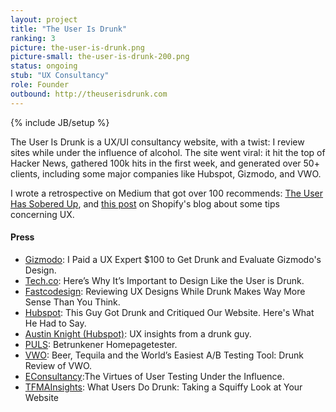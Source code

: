 ```yaml
---
layout: project
title: "The User Is Drunk"
ranking: 3
picture: the-user-is-drunk.png
picture-small: the-user-is-drunk-200.png
status: ongoing
stub: "UX Consultancy"
role: Founder
outbound: http://theuserisdrunk.com
---
```

{% include JB/setup %}

The User Is Drunk is a UX/UI consultancy website, with a twist: I review sites while under the influence of alcohol. The site went viral: it hit the top of Hacker News, gathered 100k hits in the first week, and generated over 50+ clients, including some major companies like Hubspot, Gizmodo, and VWO.

I wrote a retrospective on Medium that got over 100 recommends: [The User Has Sobered Up](https://medium.com/@richlitt/the-user-has-sobered-up-df0b411997ea#.zbdpg4f1t), and [this post](https://www.shopify.com/partners/blog/78184134-10-things-i-learned-about-ux-by-being-drunk) on Shopify's blog about some tips concerning UX.

#### Press

- <a href="http://gizmodo.com/i-paid-a-ux-expert-100-to-get-drunk-and-evaluate-gizmo-1693902126">Gizmodo</a>: I Paid a UX Expert $100 to Get Drunk and Evaluate Gizmodo's Design.  
- <a href="http://tech.co/heres-why-its-important-to-design-like-the-user-is-drunk-2015-03">Tech.co</a>: Here’s Why It’s Important to Design Like the User is Drunk.  
- <a href="http://www.fastcodesign.com/3044455/reviewing-ux-designs-while-drunk-makes-way-more-sense-than-you-think">Fastcodesign</a>: Reviewing UX Designs While Drunk Makes Way More Sense Than You Think.  
- <a href="http://blog.hubspot.com/marketing/hubspot-website-review-userisdrunk">Hubspot</a>: This Guy Got Drunk and Critiqued Our Website. Here's What He Had to Say.  
- <a href="http://austinknight.com/writing/ux-insights-from-a-drunk-guy/">Austin Knight (Hubspot)</a>: UX insights from a drunk guy.  
- <a href="http://www.br.de/puls/themen/netz/richard-littauer-interview-the-user-is-drunk-100.html">PULS</a>: Betrunkener Homepagetester.  
- <a href="https://vwo.com/blog/drunk-review-worlds-easiest-ab-testing-tool/">VWO</a>: Beer, Tequila and the World’s Easiest A/B Testing Tool: Drunk Review of VWO.  
- <a href="https://econsultancy.com/blog/66616-the-virtues-of-user-testing-under-the-influence/">EConsultancy</a>:The Virtues of User Testing Under the Influence.  
- <a href="http://tfmainsights.com/what-users-do-drunk-taking-a-squiffy-look-at-your-website/">TFMAInsights</a>: What Users Do Drunk: Taking a Squiffy Look at Your Website  